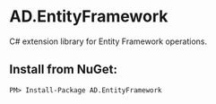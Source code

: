 # AD.EntityFramework
C# extension library for Entity Framework operations.
## Install from NuGet:
```
PM> Install-Package AD.EntityFramework
```
